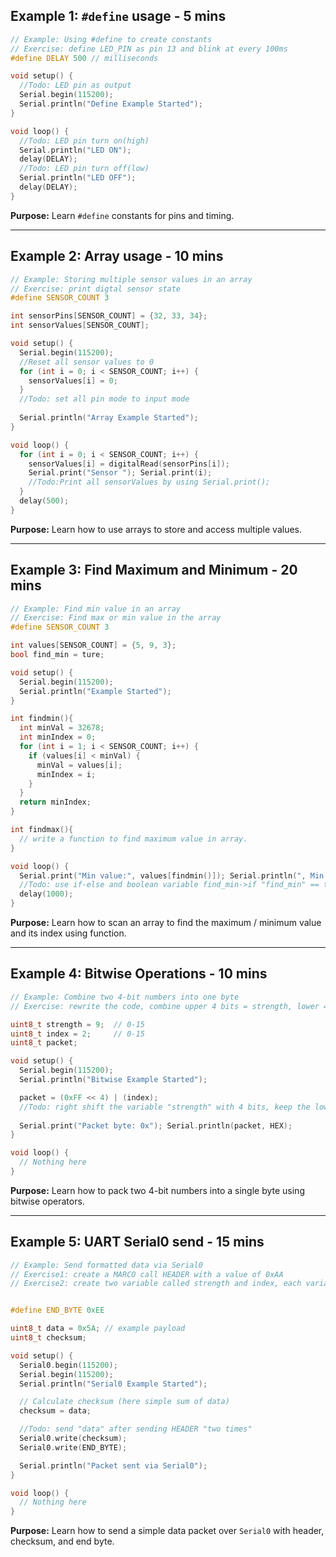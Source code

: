 ## **Example 1: `#define` usage - 5 mins**

```cpp
// Example: Using #define to create constants
// Exercise: define LED_PIN as pin 13 and blink at every 100ms
#define DELAY 500 // milliseconds

void setup() {
  //Todo: LED pin as output
  Serial.begin(115200);
  Serial.println("Define Example Started");
}

void loop() {
  //Todo: LED pin turn on(high)
  Serial.println("LED ON");
  delay(DELAY);
  //Todo: LED pin turn off(low)
  Serial.println("LED OFF");
  delay(DELAY);
}
```

**Purpose:** Learn `#define` constants for pins and timing.

---

## **Example 2: Array usage - 10 mins**

```cpp
// Example: Storing multiple sensor values in an array
// Exercise: print digtal sensor state 
#define SENSOR_COUNT 3

int sensorPins[SENSOR_COUNT] = {32, 33, 34};
int sensorValues[SENSOR_COUNT];

void setup() {
  Serial.begin(115200);
  //Reset all sensor values to 0
  for (int i = 0; i < SENSOR_COUNT; i++) {
    sensorValues[i] = 0;
  }
  //Todo: set all pin mode to input mode
  
  Serial.println("Array Example Started");
}

void loop() {
  for (int i = 0; i < SENSOR_COUNT; i++) {
    sensorValues[i] = digitalRead(sensorPins[i]);
    Serial.print("Sensor "); Serial.print(i);
    //Todo:Print all sensorValues by using Serial.print();
  }
  delay(500);
}
```

**Purpose:** Learn how to use arrays to store and access multiple values.

---

## **Example 3: Find Maximum and Minimum - 20 mins**

```cpp
// Example: Find min value in an array
// Exercise: Find max or min value in the array
#define SENSOR_COUNT 3

int values[SENSOR_COUNT] = {5, 9, 3};
bool find_min = ture;

void setup() {
  Serial.begin(115200);
  Serial.println("Example Started");
}

int findmin(){
  int minVal = 32678;
  int minIndex = 0;
  for (int i = 1; i < SENSOR_COUNT; i++) {
    if (values[i] < minVal) {
      minVal = values[i];
      minIndex = i;
    }
  }
  return minIndex;
}

int findmax(){
  // write a function to find maximum value in array.
}

void loop() {
  Serial.print("Min value:", values[findmin()]); Serial.println(", Min index:", findmin());
  //Todo: use if-else and boolean variable find_min->if "find_min" == ture, find min value, otherwise find max value
  delay(1000);
}
```

**Purpose:** Learn how to scan an array to find the maximum / minimum value and its index using function.

---

## **Example 4: Bitwise Operations - 10 mins**

```cpp
// Example: Combine two 4-bit numbers into one byte
// Exercise: rewrite the code, combine upper 4 bits = strength, lower 4 bits = index

uint8_t strength = 9;  // 0-15
uint8_t index = 2;     // 0-15
uint8_t packet;

void setup() {
  Serial.begin(115200);
  Serial.println("Bitwise Example Started");

  packet = (0xFF << 4) | (index);
  //Todo: right shift the variable "strength" with 4 bits, keep the lower 4 bits of the variable "index", and remove, and combine them into 8 bits data called "packet"
  
  Serial.print("Packet byte: 0x"); Serial.println(packet, HEX);
}

void loop() {
  // Nothing here
}
```

**Purpose:** Learn how to pack two 4-bit numbers into a single byte using bitwise operators.

---

## **Example 5: UART Serial0 send - 15 mins**

```cpp
// Example: Send formatted data via Serial0
// Exercise1: create a MARCO call HEADER with a value of 0xAA
// Exercise2: create two variable called strength and index, each variable only contains 4 bits, combine them into the 8bits variable "data", and send after HEADER.


#define END_BYTE 0xEE

uint8_t data = 0x5A; // example payload
uint8_t checksum;

void setup() {
  Serial0.begin(115200);
  Serial.begin(115200);
  Serial.println("Serial0 Example Started");

  // Calculate checksum (here simple sum of data)
  checksum = data;

  //Todo: send "data" after sending HEADER "two times"
  Serial0.write(checksum);
  Serial0.write(END_BYTE);

  Serial.println("Packet sent via Serial0");
}

void loop() {
  // Nothing here
}
```

**Purpose:** Learn how to send a simple data packet over `Serial0` with header, checksum, and end byte.

